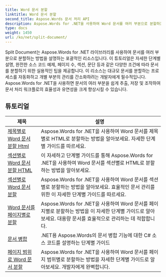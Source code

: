 ```yaml
---
title: Word 문서 분할
linktitle: Word 문서 분할
second_title: Aspose.Words 문서 처리 API
description: Aspose.Words for .NET을 사용하여 Word 문서를 여러 부분으로 분할하는 방법을 알아보세요. 이 포괄적인 리소스는 다양한 조건에 따라 문서를 분할하기 위한 자세한 튜토리얼, 소스 코드 예제 및 실용적인 팁을 제공합니다.
type: docs
weight: 1450
url: /ko/net/split-document/
---
```

Split Document는 Aspose.Words for .NET 라이브러리를 사용하여 문서를 여러 부분으로 분할하는 방법을 설명하는 포괄적인 리소스입니다. 이 튜토리얼은 자세한 단계별 설명, 완전한 소스 코드 예제, 페이지 수, 섹션, 문단 등과 같은 다양한 조건에 따라 문서를 분할하기 위한 실용적인 팁을 제공합니다. 이 리소스는 대규모 문서를 분할하는 프로세스를 자동화하고 개별 부분의 관리를 간소화하려는 개발자에게 필수적입니다. Aspose.Words for .NET을 사용하면 문서의 여러 부분을 쉽게 추출, 저장 및 조작하여 문서 처리 워크플로의 효율성과 유연성을 크게 향상시킬 수 있습니다.

 ## 튜토리얼
| 제목 | 설명 |
| --- | --- |
| [제목별로 Word 문서 분할 Html](./by-headings-html/) | Aspose.Words for .NET을 사용하여 Word 문서를 제목별로 HTML로 분할하는 방법을 알아보세요. 자세한 단계별 가이드를 따르세요. |
| [섹션별로 Word 문서 분할 HTML](./by-sections-html/) | 이 자세하고 단계별 가이드를 통해 Aspose.Words for .NET을 사용하여 Word 문서를 섹션별로 HTML로 분할하는 방법을 알아보세요. |
| [섹션별로 Word 문서 분할](./by-sections/) | Aspose.Words for .NET을 사용하여 Word 문서를 섹션별로 분할하는 방법을 알아보세요. 효율적인 문서 관리를 위한 이 자세한 단계별 가이드를 따르세요. |
| [Word 문서를 페이지별로 분할](./page-by-page/) | Aspose.Words for .NET을 사용하여 Word 문서를 페이지별로 분할하는 방법을 이 자세한 단계별 가이드로 알아보세요. 대용량 문서를 효율적으로 관리하는 데 적합합니다. |
| [문서 병합](./merge-documents/) | .NET용 Aspose.Words의 문서 병합 기능에 대한 C# 소스 코드를 설명하는 단계별 가이드 |
| [페이지 범위로 Word 문서 분할](./by-page-range/) | Aspose.Words for .NET을 사용하여 Word 문서를 페이지 범위별로 분할하는 방법을 자세한 단계별 가이드로 알아보세요. 개발자에게 완벽합니다. |